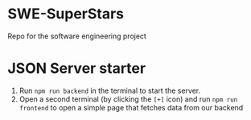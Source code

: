 # SWE-SuperStars
Repo for the software engineering project

# JSON Server starter

1. Run `npm run backend` in the terminal to start the server.
2. Open a second terminal (by clicking the `[+]` icon) and run `npm run frontend` to open a simple page that fetches data from our backend